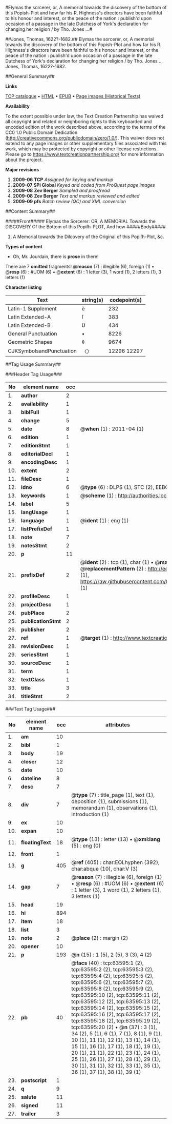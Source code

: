 #Elymas the sorcerer, or, A memorial towards the discovery of the bottom of this Popish-Plot and how far his R. Highness's directors have been faithful to his honour and interest, or the peace of the nation : publish'd upon occasion of a passage in the late Dutchess of York's declaration for changing her religion / by Tho. Jones ...#

##Jones, Thomas, 1622?-1682.##
Elymas the sorcerer, or, A memorial towards the discovery of the bottom of this Popish-Plot and how far his R. Highness's directors have been faithful to his honour and interest, or the peace of the nation : publish'd upon occasion of a passage in the late Dutchess of York's declaration for changing her religion / by Tho. Jones ...
Jones, Thomas, 1622?-1682.

##General Summary##

**Links**

[TCP catalogue](http://www.ota.ox.ac.uk/tcp/)  • 
[HTML](http://tei.it.ox.ac.uk/tcp/Texts-HTML/free/A47/A47078.html)  • 
[EPUB](http://tei.it.ox.ac.uk/tcp/Texts-EPUB/free/A47/A47078.epub) • 
[Page images (Historical Texts)](https://historicaltexts.jisc.ac.uk/eebo-12576542e)

**Availability**

To the extent possible under law, the Text Creation Partnership has waived all copyright and related or neighboring rights to this keyboarded and encoded edition of the work described above, according to the terms of the CC0 1.0 Public Domain Dedication (http://creativecommons.org/publicdomain/zero/1.0/). This waiver does not extend to any page images or other supplementary files associated with this work, which may be protected by copyright or other license restrictions. Please go to https://www.textcreationpartnership.org/ for more information about the project.

**Major revisions**

1. __2009-06__ __TCP__ *Assigned for keying and markup*
1. __2009-07__ __SPi Global__ *Keyed and coded from ProQuest page images*
1. __2009-08__ __Zev Berger__ *Sampled and proofread*
1. __2009-08__ __Zev Berger__ *Text and markup reviewed and edited*
1. __2009-09__ __pfs__ *Batch review (QC) and XML conversion*

##Content Summary##

#####Front#####
Elymas the Sorcerer: OR, A MEMORIAL Towards the DISCOVERY Of the Bottom of this Popiſh-PLOT, And how
#####Body#####

1. A Memorial towards the Diſcovery of the Original of this Popiſh-Plot, &c.

**Types of content**

  * Oh, Mr. Jourdain, there is **prose** in there!

There are 7 **omitted** fragments! 
 @__reason__ (7) : illegible (6), foreign (1)  •  @__resp__ (6) : #UOM (6)  •  @__extent__ (6) : 1 letter (3), 1 word (1), 2 letters (1), 3 letters (1)

**Character listing**


|Text|string(s)|codepoint(s)|
|---|---|---|
|Latin-1 Supplement|è|232|
|Latin Extended-A|ſ|383|
|Latin Extended-B|Ʋ|434|
|General Punctuation|•|8226|
|Geometric Shapes|◊|9674|
|CJKSymbolsandPunctuation|〈〉|12296 12297|

##Tag Usage Summary##

###Header Tag Usage###

|No|element name|occ|attributes|
|---|---|---|---|
|1.|__author__|2||
|2.|__availability__|1||
|3.|__biblFull__|1||
|4.|__change__|5||
|5.|__date__|8| @__when__ (1) : 2011-04 (1)|
|6.|__edition__|1||
|7.|__editionStmt__|1||
|8.|__editorialDecl__|1||
|9.|__encodingDesc__|1||
|10.|__extent__|2||
|11.|__fileDesc__|1||
|12.|__idno__|6| @__type__ (6) : DLPS (1), STC (2), EEBO-CITATION (1), OCLC (1), VID (1)|
|13.|__keywords__|1| @__scheme__ (1) : http://authorities.loc.gov/ (1)|
|14.|__label__|5||
|15.|__langUsage__|1||
|16.|__language__|1| @__ident__ (1) : eng (1)|
|17.|__listPrefixDef__|1||
|18.|__note__|7||
|19.|__notesStmt__|2||
|20.|__p__|11||
|21.|__prefixDef__|2| @__ident__ (2) : tcp (1), char (1)  •  @__matchPattern__ (2) : ([0-9\-]+):([0-9IVX]+) (1), (.+) (1)  •  @__replacementPattern__ (2) : http://eebo.chadwyck.com/downloadtiff?vid=$1&page=$2 (1), https://raw.githubusercontent.com/textcreationpartnership/Texts/master/tcpchars.xml#$1 (1)|
|22.|__profileDesc__|1||
|23.|__projectDesc__|1||
|24.|__pubPlace__|2||
|25.|__publicationStmt__|2||
|26.|__publisher__|2||
|27.|__ref__|1| @__target__ (1) : http://www.textcreationpartnership.org/docs/. (1)|
|28.|__revisionDesc__|1||
|29.|__seriesStmt__|1||
|30.|__sourceDesc__|1||
|31.|__term__|1||
|32.|__textClass__|1||
|33.|__title__|3||
|34.|__titleStmt__|2||


###Text Tag Usage###

|No|element name|occ|attributes|
|---|---|---|---|
|1.|__am__|10||
|2.|__bibl__|1||
|3.|__body__|19||
|4.|__closer__|12||
|5.|__date__|10||
|6.|__dateline__|8||
|7.|__desc__|7||
|8.|__div__|7| @__type__ (7) : title_page (1), text (1), deposition (1), submissions (1), memorandum (1), observations (1), introduction (1)|
|9.|__ex__|10||
|10.|__expan__|10||
|11.|__floatingText__|18| @__type__ (13) : letter (13)  •  @__xml:lang__ (5) : eng (0)|
|12.|__front__|1||
|13.|__g__|405| @__ref__ (405) : char:EOLhyphen (392), char:abque (10), char:V (3)|
|14.|__gap__|7| @__reason__ (7) : illegible (6), foreign (1)  •  @__resp__ (6) : #UOM (6)  •  @__extent__ (6) : 1 letter (3), 1 word (1), 2 letters (1), 3 letters (1)|
|15.|__head__|19||
|16.|__hi__|894||
|17.|__item__|18||
|18.|__list__|3||
|19.|__note__|2| @__place__ (2) : margin (2)|
|20.|__opener__|10||
|21.|__p__|193| @__n__ (15) : 1 (5), 2 (5), 3 (3), 4 (2)|
|22.|__pb__|40| @__facs__ (40) : tcp:63595:1 (2), tcp:63595:2 (2), tcp:63595:3 (2), tcp:63595:4 (2), tcp:63595:5 (2), tcp:63595:6 (2), tcp:63595:7 (2), tcp:63595:8 (2), tcp:63595:9 (2), tcp:63595:10 (2), tcp:63595:11 (2), tcp:63595:12 (2), tcp:63595:13 (2), tcp:63595:14 (2), tcp:63595:15 (2), tcp:63595:16 (2), tcp:63595:17 (2), tcp:63595:18 (2), tcp:63595:19 (2), tcp:63595:20 (2)  •  @__n__ (37) : 3 (1), 34 (2), 5 (1), 6 (1), 7 (1), 8 (1), 9 (1), 10 (1), 11 (1), 12 (1), 13 (1), 14 (1), 15 (1), 16 (1), 17 (1), 18 (1), 19 (1), 20 (1), 21 (1), 22 (1), 23 (1), 24 (1), 25 (1), 26 (1), 27 (1), 28 (1), 29 (1), 30 (1), 31 (1), 32 (1), 33 (1), 35 (1), 36 (1), 37 (1), 38 (1), 39 (1)|
|23.|__postscript__|1||
|24.|__q__|9||
|25.|__salute__|11||
|26.|__signed__|11||
|27.|__trailer__|3||
